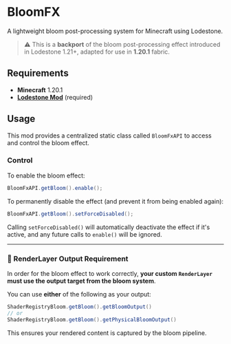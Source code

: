 # BloomFX

A lightweight bloom post-processing system for Minecraft using Lodestone.

> ⚠️ This is a **backport** of the bloom post-processing effect introduced in Lodestone 1.21+, adapted for use in **1.20.1** fabric.

## Requirements

- **Minecraft** 1.20.1  
- **[Lodestone Mod](https://www.curseforge.com/minecraft/mc-mods/lodestone)** (required)

## Usage

This mod provides a centralized static class called `BloomFxAPI` to access and control the bloom effect.

### Control

To enable the bloom effect:

```java
BloomFxAPI.getBloom().enable();
```

To permanently disable the effect (and prevent it from being enabled again):

```java
BloomFxAPI.getBloom().setForceDisabled();
```

Calling `setForceDisabled()` will automatically deactivate the effect if it's active, and any future calls to `enable()` will be ignored.

---

### 🔧 RenderLayer Output Requirement

In order for the bloom effect to work correctly, **your custom `RenderLayer` must use the output target from the bloom system**.

You can use **either** of the following as your output:

```java
ShaderRegistryBloom.getBloom().getBloomOutput()
// or
ShaderRegistryBloom.getBloom().getPhysicalBloomOutput()
```

This ensures your rendered content is captured by the bloom pipeline.
